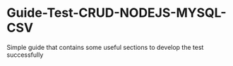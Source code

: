 # Guide-Test-CRUD-NODEJS-MYSQL-CSV
Simple guide that contains some useful sections to develop the test successfully
